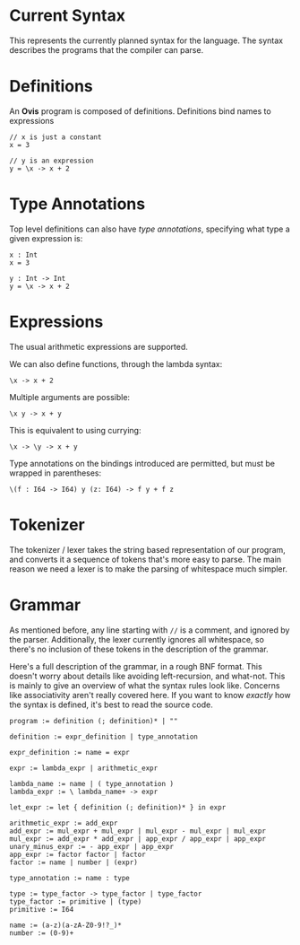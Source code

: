 # Current Syntax

This represents the currently planned syntax for the language. The syntax describes
the programs that the compiler can parse.

# Definitions

An **Ovis** program is composed of definitions. Definitions bind names to expressions

```ovis
// x is just a constant
x = 3

// y is an expression
y = \x -> x + 2
```

# Type Annotations

Top level definitions can also have *type annotations*, specifying what type a given expression is:

```ovis
x : Int
x = 3

y : Int -> Int
y = \x -> x + 2
```

# Expressions

The usual arithmetic expressions are supported.

We can also define functions, through the lambda syntax:

```ovis
\x -> x + 2
```

Multiple arguments are possible:

```ovis
\x y -> x + y
```

This is equivalent to using currying:

```ovis
\x -> \y -> x + y
```

Type annotations on the bindings introduced are permitted, but must be wrapped
in parentheses:

```ovis
\(f : I64 -> I64) y (z: I64) -> f y + f z
```

# Tokenizer

The tokenizer / lexer takes the string based representation of our program, and converts
it a sequence of tokens that's more easy to parse. The main reason we need a lexer
is to make the parsing of whitespace much simpler.

# Grammar

As mentioned before, any line starting with `//` is a comment, and ignored by the parser.
Additionally, the lexer currently ignores all whitespace, so there's no inclusion
of these tokens in the description of the grammar.

Here's a full description of the grammar, in a rough BNF format. This doesn't worry
about details like avoiding left-recursion, and what-not. This is mainly to give an overview
of what the syntax rules look like. Concerns like associativity aren't really covered here.
If you want to know *exactly* how the syntax is defined, it's best to read the source code.

```ovis
program := definition (; definition)* | ""

definition := expr_definition | type_annotation

expr_definition := name = expr

expr := lambda_expr | arithmetic_expr

lambda_name := name | ( type_annotation )
lambda_expr := \ lambda_name+ -> expr

let_expr := let { definition (; definition)* } in expr

arithmetic_expr := add_expr
add_expr := mul_expr + mul_expr | mul_expr - mul_expr | mul_expr
mul_expr := add_expr * add_expr | app_expr / app_expr | app_expr
unary_minus_expr := - app_expr | app_expr
app_expr := factor factor | factor
factor := name | number | (expr)

type_annotation := name : type

type := type_factor -> type_factor | type_factor
type_factor := primitive | (type)
primitive := I64

name := (a-z)(a-zA-Z0-9!?_)*
number := (0-9)+
```
